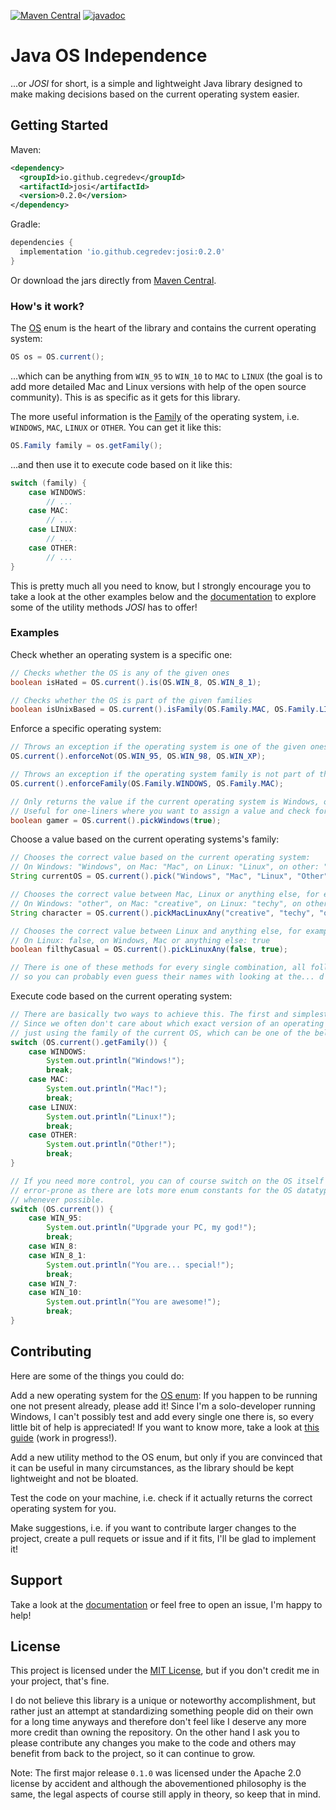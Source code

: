 [![Maven Central](https://img.shields.io/maven-central/v/io.github.cegredev/josi.svg?label=Maven%20Central)](https://search.maven.org/search?q=g:%22io.github.cegredev%22%20AND%20a:%22josi%22)
[![javadoc](https://javadoc.io/badge2/io.github.cegredev/josi/javadoc.svg)](https://javadoc.io/doc/io.github.cegredev/josi)
# Java OS Independence
...or *JOSI* for short, is a simple and lightweight Java library designed to make making decisions based on the current operating system easier.

## Getting Started

Maven:

```xml
<dependency>
  <groupId>io.github.cegredev</groupId>
  <artifactId>josi</artifactId>
  <version>0.2.0</version>
</dependency>
```

Gradle:

```gradle
dependencies {
  implementation 'io.github.cegredev:josi:0.2.0'
}
```

Or download the jars directly from [Maven Central](https://search.maven.org/artifact/io.github.cegredev/josi).

### How's it work?

The [OS](https://javadoc.io/page/io.github.cegredev/josi/latest/io/github/cegredev/josi/OS.html) enum is the heart of the library and contains the current operating system:

```java
OS os = OS.current();
```

...which can be anything from `WIN_95` to `WIN_10` to `MAC` to `LINUX` (the goal is to add more detailed Mac and Linux versions with help of the open source community). This is as specific as it gets for this library.

The more useful information is the [Family](https://javadoc.io/page/io.github.cegredev/josi/latest/io/github/cegredev/josi/OS.Family.html) of the operating system, i.e. `WINDOWS`, `MAC`, `LINUX` or `OTHER`. You can get it like this:

```java
OS.Family family = os.getFamily();
```

...and then use it to execute code based on it like this:

```java
switch (family) {
	case WINDOWS:
		// ...
	case MAC:
		// ...
	case LINUX:
		// ...
	case OTHER:
		// ...
}
```

This is pretty much all you need to know, but I strongly encourage you to take a look at the other examples below and the [documentation](https://javadoc.io/doc/io.github.cegredev/josi) to explore some of the utility methods *JOSI* has to offer!

### Examples

Check whether an operating system is a specific one:

```java
// Checks whether the OS is any of the given ones
boolean isHated = OS.current().is(OS.WIN_8, OS.WIN_8_1);

// Checks whether the OS is part of the given families
boolean isUnixBased = OS.current().isFamily(OS.Family.MAC, OS.Family.LINUX);
```

Enforce a specific operating system:

```java
// Throws an exception if the operating system is one of the given ones
OS.current().enforceNot(OS.WIN_95, OS.WIN_98, OS.WIN_XP);

// Throws an exception if the operating system family is not part of the given ones
OS.current().enforceFamily(OS.Family.WINDOWS, OS.Family.MAC);

// Only returns the value if the current operating system is Windows, otherwise throws an exception.
// Useful for one-liners where you want to assign a value and check for the OS in the same step.
boolean gamer = OS.current().pickWindows(true);
```

Choose a value based on the current operating systems's family:

```java
// Chooses the correct value based on the current operating system:
// On Windows: "Windows", on Mac: "Mac", on Linux: "Linux", on other: "Other"
String currentOS = OS.current().pick("Windows", "Mac", "Linux", "Other");

// Chooses the correct value between Mac, Linux or anything else, for example:
// On Windows: "other", on Mac: "creative", on Linux: "techy", on other: "other"
String character = OS.current().pickMacLinuxAny("creative", "techy", "other");

// Chooses the correct value between Linux and anything else, for example:
// On Linux: false, on Windows, Mac or anything else: true
boolean filthyCasual = OS.current().pickLinuxAny(false, true);

// There is one of these methods for every single combination, all following the same naming scheme,
// so you can probably even guess their names with looking at the... d o c u m e n t a t i o n .
```

Execute code based on the current operating system:

```java
// There are basically two ways to achieve this. The first and simplest is the following:
// Since we often don't care about which exact version of an operating system we are running, we are
// just using the family of the current OS, which can be one of the below values.
switch (OS.current().getFamily()) {
	case WINDOWS:
		System.out.println("Windows!");
		break;
	case MAC:
		System.out.println("Mac!");
		break;
	case LINUX:
		System.out.println("Linux!");
		break;
	case OTHER:
		System.out.println("Other!");
		break;
}

// If you need more control, you can of course switch on the OS itself as well. However, this is more
// error-prone as there are lots more enum constants for the OS datatype, so you should use the family
// whenever possible.
switch (OS.current()) {
	case WIN_95:
		System.out.println("Upgrade your PC, my god!");
		break;
	case WIN_8:
	case WIN_8_1:
		System.out.println("You are... special!");
		break;
	case WIN_7:
	case WIN_10:
		System.out.println("You are awesome!");
		break;
}
```

## Contributing

Here are some of the things you could do:

Add a new operating system for the [OS enum](https://github.com/cegredev/josi/blob/main/src/main/java/io/github/cegredev/josi/OS.java): If you happen to be running one not present already, please add it! Since I'm a solo-developer running Windows, I can't possibly test and add every single one there is, so every little bit of help is appreciated! If you want to know more, take a look at [this guide]() (work in progress!).

Add a new utility method to the OS enum, but only if you are convinced that it can be useful in many circumstances, as the library should be kept lightweight and not be bloated.

Test the code on your machine, i.e. check if it actually returns the correct operating system for you.

Make suggestions, i.e. if you want to contribute larger changes to the project, create a pull requets or issue and if it fits, I'll be glad to implement it!

## Support

Take a look at the [documentation](https://javadoc.io/doc/io.github.cegredev/josi) or feel free to open an issue, I'm happy to help!

## License

This project is licensed under the [MIT License](https://github.com/cegredev/java-os-independence/blob/main/LICENSE), but if you don't credit me in your project, that's fine.

I do not believe this library is a unique or noteworthy accomplishment, but rather just an attempt at standardizing something people did on their own for a long time anyways and therefore don't feel like I deserve any more more credit than owning the repository. On the other hand I ask you to please contribute any changes you make to the code and others may benefit from back to the project, so it can continue to grow.

Note: The first major release `0.1.0` was licensed under the Apache 2.0 license by accident and although the abovementioned philosophy is the same, the legal aspects of course still apply in theory, so keep that in mind.
